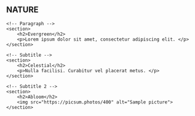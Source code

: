 <!DOCTYPE html>
<html lang="en">
<head>
    <meta charset="UTF-8">
</head>
<body>
<article>
    <!-- Main title -->
    <h1>NATURE</h1>

    <!-- Paragraph -->
    <section>
        <h2>Evergreen</h2>
        <p>Lorem ipsum dolor sit amet, consectetur adipiscing elit. </p>
    </section>

    <!-- Subtitle -->
    <section>
        <h2>Celestial</h2>
        <p>Nulla facilisi. Curabitur vel placerat metus. </p>
    </section>

    <!-- Subtitle 2 -->
    <section>
        <h2>Abloom</h2>
        <img src="https://picsum.photos/400" alt="Sample picture">
    </section>

</article>
</body>
</html>
